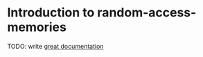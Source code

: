 # Introduction to random-access-memories

TODO: write [great documentation](http://jacobian.org/writing/great-documentation/what-to-write/)
